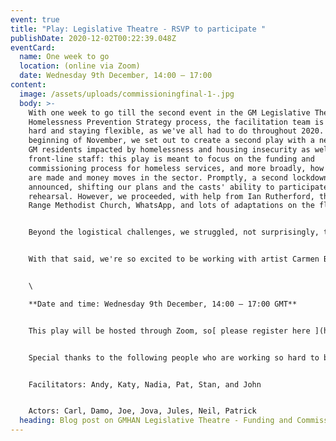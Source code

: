 ```yaml
---
event: true
title: "Play: Legislative Theatre - RSVP to participate "
publishDate: 2020-12-02T00:22:39.048Z
eventCard:
  name: One week to go
  location: (online via Zoom)
  date: Wednesday 9th December, 14:00 – 17:00
content:
  image: /assets/uploads/commissioningfinal-1-.jpg
  body: >-
    With one week to go till the second event in the GM Legislative Theatre /
    Homelessness Prevention Strategy process, the facilitation team is working
    hard and staying flexible, as we've all had to do throughout 2020. In the
    beginning of November, we set out to create a second play with a new cast of
    GM residents impacted by homelessness and housing insecurity as well as
    front-line staff: this play is meant to focus on the funding and
    commissioning process for homeless services, and more broadly, how decisions
    are made and money moves in the sector. Promptly, a second lockdown was
    announced, shifting our plans and the casts' ability to participate in every
    rehearsal. However, we proceeded, with help from Ian Rutherford, the Whalley
    Range Methodist Church, WhatsApp, and lots of adaptations on the fly! 


    Beyond the logistical challenges, we struggled, not surprisingly, to make sense of the commissioning cycle, and tell stories about how commissioning and funding structures directly impact community members and staff. That's definitely not because commissioning doesn't impact people - but because one of the very challenges that we hope to address in the event is the need for more transparency in that system. If you also want to understand more about how transparency works, and you like game shows and circus acts (!!) - [please RSVP](https://www.eventbrite.co.uk/e/gmhan-legislative-theatre-funding-and-commissioning-tickets-128545584303) to participate via zoom on **Wed 9 Dec, 2-5 pm!** 


    With that said, we're so excited to be working with artist Carmen Byrne once again to visually translate the commissioning cycle, from the viewpoint of folks who are impacted by these services. Take some time to sit with this illustration before next week, or any time you're feeling squeezed by a machine. 


    \

    **Date and time: Wednesday 9th December, 14:00 – 17:00 GMT**


    This play will be hosted through Zoom, so[ please register here ](https://www.eventbrite.co.uk/e/gmhan-legislative-theatre-funding-and-commissioning-tickets-128545584303)to receive all the joining instructions. If you have any questions related to this event, please contact samra@streetsupport.net 


    Special thanks to the following people who are working so hard to bring you this play:


    Facilitators: Andy, Katy, Nadia, Pat, Stan, and John


    Actors: Carl, Damo, Joe, Jova, Jules, Neil, Patrick
  heading: Blog post on GMHAN Legislative Theatre - Funding and Commissioning
---
```

